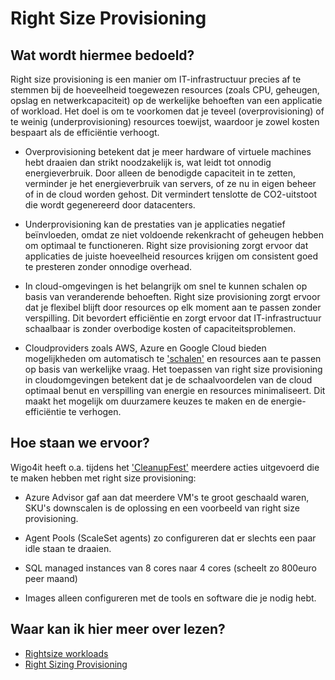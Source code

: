# Right Size Provisioning

## Wat wordt hiermee bedoeld?
Right size provisioning is een manier om IT-infrastructuur precies af te stemmen bij de hoeveelheid toegewezen resources (zoals CPU, geheugen, opslag en netwerkcapaciteit) op de werkelijke behoeften van een applicatie of workload. Het doel is om te voorkomen dat je teveel (overprovisioning) of te weinig (underprovisioning) resources toewijst, waardoor je zowel kosten bespaart als de efficiëntie verhoogt.

- Overprovisioning betekent dat je meer hardware of virtuele machines hebt draaien dan strikt noodzakelijk is, wat leidt tot onnodig energieverbruik. Door alleen de benodigde capaciteit in te zetten, verminder je het energieverbruik van servers, of ze nu in eigen beheer of in de cloud worden gehost. Dit vermindert tenslotte de CO2-uitstoot die wordt gegenereerd door datacenters.

- Underprovisioning kan de prestaties van je applicaties negatief beïnvloeden, omdat ze niet voldoende rekenkracht of geheugen hebben om optimaal te functioneren. Right size provisioning zorgt ervoor dat applicaties de juiste hoeveelheid resources krijgen om consistent goed te presteren zonder onnodige overhead.

- In cloud-omgevingen is het belangrijk om snel te kunnen schalen op basis van veranderende behoeften. Right size provisioning zorgt ervoor dat je flexibel blijft door resources op elk moment aan te passen zonder verspilling. Dit bevordert efficiëntie en zorgt ervoor dat IT-infrastructuur schaalbaar is zonder overbodige kosten of capaciteitsproblemen.

- Cloudproviders zoals AWS, Azure en Google Cloud bieden mogelijkheden om automatisch te ['schalen'](wiki.html?page=scaling) en resources aan te passen op basis van werkelijke vraag. Het toepassen van right size provisioning in cloudomgevingen betekent dat je de schaalvoordelen van de cloud optimaal benut en verspilling van energie en resources minimaliseert. Dit maakt het mogelijk om duurzamere keuzes te maken en de energie-efficiëntie te verhogen.

## Hoe staan we ervoor?
Wigo4it heeft o.a. tijdens het ['CleanupFest'](wiki.html?page=cleanupFest) meerdere acties uitgevoerd die te maken hebben met right size provisioning:

- Azure Advisor gaf aan dat meerdere VM's te groot geschaald waren, SKU's downscalen is de oplossing en een voorbeeld van right size provisioning. 

- Agent Pools (ScaleSet agents) zo configureren dat er slechts een paar idle staan te draaien.

- SQL managed instances van 8 cores naar 4 cores (scheelt zo 800euro peer maand)

- Images alleen configureren met de tools en software die je nodig hebt.

## Waar kan ik hier meer over lezen?
- <a href="https://azure.microsoft.com/en-us/blog/rightsize-to-maximize-your-cloud-investment-with-microsoft-azure/">Rightsize workloads</a>
- <a href="https://docs.aws.amazon.com/whitepapers/latest/cost-optimization-right-sizing/cost-optimization-right-sizing.html">Right Sizing Provisioning</a>

